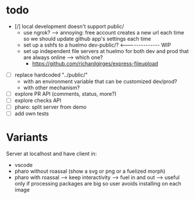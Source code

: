 # todo

* [/] local development doesn't support public/ 
    + use ngrok? --> annoying: free account creates a new url each time so we should update github app's settings each time
    + set up a sshfs to a huelmo dev-public/? <-------------- WIP
    + set up independent file servers at huelmo for both dev and prod that are always online --> which one?
        - https://github.com/richardgirges/express-fileupload
* [ ] replace hardcoded "../public/" 
    + with an environment variable that can be customized dev/prod?
    + with other mechanism?
* [ ] explore PR API (comments, status, more?)
* [ ] explore checks API
* [ ] pharo: split server from demo
* [ ] add own tests

# Variants

Server at localhost and have client in:
* vscode
* pharo without roassal (show a svg or png or a fuelized morph)
* pharo with roassal
    --> keep interactivity
    --> fuel in and out
    --> useful only if processing packages are big so user avoids installing on each image
